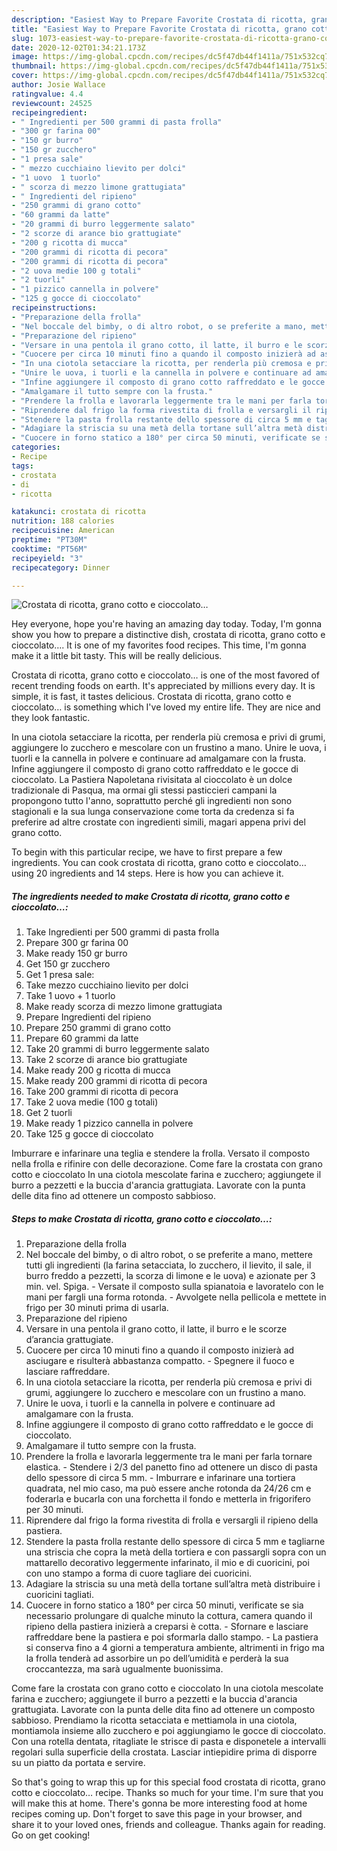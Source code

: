 ```yaml
---
description: "Easiest Way to Prepare Favorite Crostata di ricotta, grano cotto e cioccolato…"
title: "Easiest Way to Prepare Favorite Crostata di ricotta, grano cotto e cioccolato…"
slug: 1073-easiest-way-to-prepare-favorite-crostata-di-ricotta-grano-cotto-e-cioccolato
date: 2020-12-02T01:34:21.173Z
image: https://img-global.cpcdn.com/recipes/dc5f47db44f1411a/751x532cq70/crostata-di-ricotta-grano-cotto-e-cioccolato…-recipe-main-photo.jpg
thumbnail: https://img-global.cpcdn.com/recipes/dc5f47db44f1411a/751x532cq70/crostata-di-ricotta-grano-cotto-e-cioccolato…-recipe-main-photo.jpg
cover: https://img-global.cpcdn.com/recipes/dc5f47db44f1411a/751x532cq70/crostata-di-ricotta-grano-cotto-e-cioccolato…-recipe-main-photo.jpg
author: Josie Wallace
ratingvalue: 4.4
reviewcount: 24525
recipeingredient:
- " Ingredienti per 500 grammi di pasta frolla"
- "300 gr farina 00"
- "150 gr burro"
- "150 gr zucchero"
- "1 presa sale"
- " mezzo cucchiaino lievito per dolci"
- "1 uovo  1 tuorlo"
- " scorza di mezzo limone grattugiata"
- " Ingredienti del ripieno"
- "250 grammi di grano cotto"
- "60 grammi da latte"
- "20 grammi di burro leggermente salato"
- "2 scorze di arance bio grattugiate"
- "200 g ricotta di mucca"
- "200 grammi di ricotta di pecora"
- "200 grammi di ricotta di pecora"
- "2 uova medie 100 g totali"
- "2 tuorli"
- "1 pizzico cannella in polvere"
- "125 g gocce di cioccolato"
recipeinstructions:
- "Preparazione della frolla"
- "Nel boccale del bimby, o di altro robot, o se preferite a mano, mettere tutti gli ingredienti (la farina setacciata, lo zucchero, il lievito, il sale, il burro freddo a pezzetti, la scorza di limone e le uova) e azionate per 3 min. vel. Spiga. Versate il composto sulla spianatoia e lavoratelo con le mani per fargli una forma rotonda. Avvolgete nella pellicola e mettete in frigo per 30 minuti prima di usarla."
- "Preparazione del ripieno"
- "Versare in una pentola il grano cotto, il latte, il burro e le scorze d’arancia grattugiate."
- "Cuocere per circa 10 minuti fino a quando il composto inizierà ad asciugare e risulterà abbastanza compatto. Spegnere il fuoco e lasciare raffreddare."
- "In una ciotola setacciare la ricotta, per renderla più cremosa e privi di grumi, aggiungere lo zucchero e mescolare con un frustino a mano."
- "Unire le uova, i tuorli e la cannella in polvere e continuare ad amalgamare con la frusta."
- "Infine aggiungere il composto di grano cotto raffreddato e le gocce di cioccolato."
- "Amalgamare il tutto sempre con la frusta."
- "Prendere la frolla e lavorarla leggermente tra le mani per farla tornare elastica. Stendere i 2/3 del panetto fino ad ottenere un disco di pasta dello spessore di circa 5 mm. Imburrare e infarinare una tortiera quadrata, nel mio caso, ma può essere anche rotonda da 24/26 cm e foderarla e bucarla con una forchetta il fondo e metterla in frigorifero per 30 minuti."
- "Riprendere dal frigo la forma rivestita di frolla e versargli il ripieno della pastiera."
- "Stendere la pasta frolla restante dello spessore di circa 5 mm e tagliarne una striscia che copra la metà della tortiera e con passargli sopra con un mattarello decorativo leggermente infarinato, il mio e di cuoricini, poi con uno stampo a forma di cuore tagliare dei cuoricini."
- "Adagiare la striscia su una metà della tortane sull’altra metà distribuire i cuoricini tagliati."
- "Cuocere in forno statico a 180° per circa 50 minuti, verificate se sia necessario prolungare di qualche minuto la cottura, camera quando il ripieno della pastiera inizierà a creparsi è cotta. Sfornare e lasciare raffreddare bene la pastiera e poi sformarla dallo stampo. La pastiera si conserva fino a 4 giorni a temperatura ambiente, altrimenti in frigo ma la frolla tenderà ad assorbire un po dell’umidità e perderà la sua croccantezza, ma sarà ugualmente buonissima."
categories:
- Recipe
tags:
- crostata
- di
- ricotta

katakunci: crostata di ricotta 
nutrition: 188 calories
recipecuisine: American
preptime: "PT30M"
cooktime: "PT56M"
recipeyield: "3"
recipecategory: Dinner

---
```



![Crostata di ricotta, grano cotto e cioccolato…](https://img-global.cpcdn.com/recipes/dc5f47db44f1411a/751x532cq70/crostata-di-ricotta-grano-cotto-e-cioccolato…-recipe-main-photo.jpg)

Hey everyone, hope you're having an amazing day today. Today, I'm gonna show you how to prepare a distinctive dish, crostata di ricotta, grano cotto e cioccolato…. It is one of my favorites food recipes. This time, I'm gonna make it a little bit tasty. This will be really delicious.

Crostata di ricotta, grano cotto e cioccolato… is one of the most favored of recent trending foods on earth. It's appreciated by millions every day. It is simple, it is fast, it tastes delicious. Crostata di ricotta, grano cotto e cioccolato… is something which I've loved my entire life. They are nice and they look fantastic.

In una ciotola setacciare la ricotta, per renderla più cremosa e privi di grumi, aggiungere lo zucchero e mescolare con un frustino a mano. Unire le uova, i tuorli e la cannella in polvere e continuare ad amalgamare con la frusta. Infine aggiungere il composto di grano cotto raffreddato e le gocce di cioccolato. La Pastiera Napoletana rivisitata al cioccolato è un dolce tradizionale di Pasqua, ma ormai gli stessi pasticcieri campani la propongono tutto l&#39;anno, soprattutto perché gli ingredienti non sono stagionali e la sua lunga conservazione come torta da credenza si fa preferire ad altre crostate con ingredienti simili, magari appena privi del grano cotto.


To begin with this particular recipe, we have to first prepare a few ingredients. You can cook crostata di ricotta, grano cotto e cioccolato… using 20 ingredients and 14 steps. Here is how you can achieve it.

<!--inarticleads1-->

##### The ingredients needed to make Crostata di ricotta, grano cotto e cioccolato…:

1. Take  Ingredienti per 500 grammi di pasta frolla
1. Prepare 300 gr farina 00
1. Make ready 150 gr burro
1. Get 150 gr zucchero
1. Get 1 presa sale:
1. Take  mezzo cucchiaino lievito per dolci
1. Take 1 uovo + 1 tuorlo
1. Make ready  scorza di mezzo limone grattugiata
1. Prepare  Ingredienti del ripieno
1. Prepare 250 grammi di grano cotto
1. Prepare 60 grammi da latte
1. Take 20 grammi di burro leggermente salato
1. Take 2 scorze di arance bio grattugiate
1. Make ready 200 g ricotta di mucca
1. Make ready 200 grammi di ricotta di pecora
1. Take 200 grammi di ricotta di pecora
1. Take 2 uova medie (100 g totali)
1. Get 2 tuorli
1. Make ready 1 pizzico cannella in polvere
1. Take 125 g gocce di cioccolato


Imburrare e infarinare una teglia e stendere la frolla. Versato il composto nella frolla e rifinire con delle decorazione. Come fare la crostata con grano cotto e cioccolato In una ciotola mescolate farina e zucchero; aggiungete il burro a pezzetti e la buccia d&#39;arancia grattugiata. Lavorate con la punta delle dita fino ad ottenere un composto sabbioso. 

<!--inarticleads2-->

##### Steps to make Crostata di ricotta, grano cotto e cioccolato…:

1. Preparazione della frolla
1. Nel boccale del bimby, o di altro robot, o se preferite a mano, mettere tutti gli ingredienti (la farina setacciata, lo zucchero, il lievito, il sale, il burro freddo a pezzetti, la scorza di limone e le uova) e azionate per 3 min. vel. Spiga. - Versate il composto sulla spianatoia e lavoratelo con le mani per fargli una forma rotonda. - Avvolgete nella pellicola e mettete in frigo per 30 minuti prima di usarla.
1. Preparazione del ripieno
1. Versare in una pentola il grano cotto, il latte, il burro e le scorze d’arancia grattugiate.
1. Cuocere per circa 10 minuti fino a quando il composto inizierà ad asciugare e risulterà abbastanza compatto. - Spegnere il fuoco e lasciare raffreddare.
1. In una ciotola setacciare la ricotta, per renderla più cremosa e privi di grumi, aggiungere lo zucchero e mescolare con un frustino a mano.
1. Unire le uova, i tuorli e la cannella in polvere e continuare ad amalgamare con la frusta.
1. Infine aggiungere il composto di grano cotto raffreddato e le gocce di cioccolato.
1. Amalgamare il tutto sempre con la frusta.
1. Prendere la frolla e lavorarla leggermente tra le mani per farla tornare elastica. - Stendere i 2/3 del panetto fino ad ottenere un disco di pasta dello spessore di circa 5 mm. - Imburrare e infarinare una tortiera quadrata, nel mio caso, ma può essere anche rotonda da 24/26 cm e foderarla e bucarla con una forchetta il fondo e metterla in frigorifero per 30 minuti.
1. Riprendere dal frigo la forma rivestita di frolla e versargli il ripieno della pastiera.
1. Stendere la pasta frolla restante dello spessore di circa 5 mm e tagliarne una striscia che copra la metà della tortiera e con passargli sopra con un mattarello decorativo leggermente infarinato, il mio e di cuoricini, poi con uno stampo a forma di cuore tagliare dei cuoricini.
1. Adagiare la striscia su una metà della tortane sull’altra metà distribuire i cuoricini tagliati.
1. Cuocere in forno statico a 180° per circa 50 minuti, verificate se sia necessario prolungare di qualche minuto la cottura, camera quando il ripieno della pastiera inizierà a creparsi è cotta. - Sfornare e lasciare raffreddare bene la pastiera e poi sformarla dallo stampo. - La pastiera si conserva fino a 4 giorni a temperatura ambiente, altrimenti in frigo ma la frolla tenderà ad assorbire un po dell’umidità e perderà la sua croccantezza, ma sarà ugualmente buonissima.


Come fare la crostata con grano cotto e cioccolato In una ciotola mescolate farina e zucchero; aggiungete il burro a pezzetti e la buccia d&#39;arancia grattugiata. Lavorate con la punta delle dita fino ad ottenere un composto sabbioso. Prendiamo la ricotta setacciata e mettiamola in una ciotola, montiamola insieme allo zucchero e poi aggiungiamo le gocce di cioccolato. Con una rotella dentata, ritagliate le strisce di pasta e disponetele a intervalli regolari sulla superficie della crostata. Lasciar intiepidire prima di disporre su un piatto da portata e servire. 

So that's going to wrap this up for this special food crostata di ricotta, grano cotto e cioccolato… recipe. Thanks so much for your time. I'm sure that you will make this at home. There's gonna be more interesting food at home recipes coming up. Don't forget to save this page in your browser, and share it to your loved ones, friends and colleague. Thanks again for reading. Go on get cooking!
